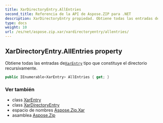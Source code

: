 ```yaml
---
title: XarDirectoryEntry.AllEntries
second_title: Referencia de la API de Aspose.ZIP para .NET
description: XarDirectoryEntry propiedad. Obtiene todas las entradas deXarEntry tipo que constituye el directorio recursivamente.
type: docs
weight: 10
url: /es/net/aspose.zip.xar/xardirectoryentry/allentries/
---
```

## XarDirectoryEntry.AllEntries property

Obtiene todas las entradas de[`XarEntry`](../../xarentry/) tipo que constituye el directorio recursivamente.

```csharp
public IEnumerable<XarEntry> AllEntries { get; }
```

### Ver también

* class [XarEntry](../../xarentry/)
* class [XarDirectoryEntry](../)
* espacio de nombres [Aspose.Zip.Xar](../../xardirectoryentry/)
* asamblea [Aspose.Zip](../../../)


